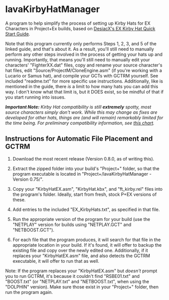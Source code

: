 # lavaKirbyHatManager
A program to help simplify the process of setting up Kirby Hats for EX Characters in Project+Ex builds, based on [DesiacX's EX Kirby Hat Quick Start Guide](https://docs.google.com/document/d/17B462eugiS45PcSsie1iIr8gDl-bQM-gjIT17TIfl6Q/).

Note that this program currently only performs Steps 1, 2, 3, and 5 of the linked guide, and that's about it. As a result, you'll still need to manually perform any other steps involved in the process of getting your hats up and running.
Importantly, that means you'll still need to manually edit your characters' "FighterXX.dat" files, copy and rename your source character's hat files, edit "Source/ProjectM/CloneEngine.asm" (if you're working with a Lucario or Samus hat), and compile your GCTs with GCTRM yourself. See included "readme.txt" for more specific use instructions. Additionally, like is mentioned in the guide, there *is* a limit to how many hats you can add this way. I don't know what that limit is, but it DOES exist, so be mindful of that if you start running into issues.

***Important Note:*** *Kirby Hat compatibility is still* ***extremely*** *spotty, most source characters simply don't work. While this may change as fixes are developed for other hats, things are (and will remain) remarkably limited for the time being. For preliminary compatibility information, see [this chart](https://docs.google.com/spreadsheets/d/1rlw8wemQ849w-6AgGISXATPv6-pfVnTTQcQqd6N-crI/edit?usp=sharing).*

## Instructions for Automatic File Placement and GCTRM

1. Download the most recent release (Version 0.8.0, as of writing this).

2. Extract the zipped folder into your build's "Project+" folder, so that the program executable is located in "Project+/lavaKirbyHatManager - Version 0.75/".

3. Copy your "KirbyHatEX.asm", "KirbyHat.kbx", and "ft_kirby.rel" files into the program's folder. Ideally, start from fresh, stock P+EX versions of these.

4. Add entries to the included "EX_KirbyHats.txt", as specified in that file.

5. Run the appropriate version of the program for your build (use the "NETPLAY" version for builds using "NETPLAY.GCT" and "NETBOOST.GCT").

6. For each file that the program produces, it will search for that file in the appropriate location in your build. If it's found, it will offer to backup the existing file and copy over the newly edited one. Additionally, if it replaces your "KirbyHatEX.asm" file, and also detects the GCTRM executable, it will offer to run that as well.

Note: If the program replaces your "KirbyHatEX.asm" but *doesn't* prompt you to run GCTRM, it's because it couldn't find "RSBE01.txt" and "BOOST.txt" (or "NETPLAY.txt" and "NETBOOST.txt", when using the "DOLPHIN" version). Make sure those exist in your "Project+" folder, then run the program again.
